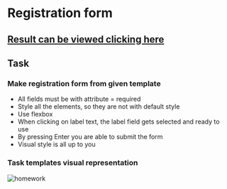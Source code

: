 # Registration form

## [Result can be viewed clicking here](https://raw.githack.com/LigaV123/Frontend_Basics/main/registration_form/index.html)

## Task
### Make registration form from given template

* All fields must be with attribute = required
* Style all the elements, so they are not with default style
* Use flexbox
* When clicking on label text, the label field gets selected and ready to use
* By pressing Enter you are able to submit the form
* Visual style is all up to you

### Task templates visual representation
![homework](https://github.com/LigaV123/Frontend_Basics/assets/138287614/f5c0cfcf-c61d-43f5-baa4-5609f4f4d8b3)
